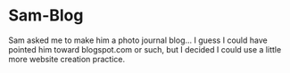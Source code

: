 Sam-Blog
========

Sam asked me to make him a photo journal blog... I guess I could have pointed him toward blogspot.com or such, but I decided I could use a little more website creation practice.